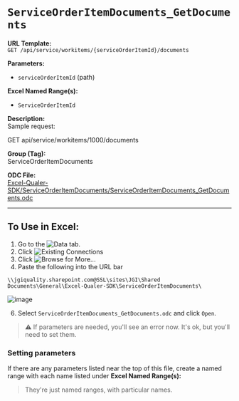 # `ServiceOrderItemDocuments_GetDocuments`

**URL Template:**  
`GET /api/service/workitems/{serviceOrderItemId}/documents`

**Parameters:**  
- `serviceOrderItemId` (path)

**Excel Named Range(s):**  
- `ServiceOrderItemId`

**Description:**  
Sample request:
            
GET api/service/workitems/1000/documents

**Group (Tag):**  
ServiceOrderItemDocuments

**ODC File:**  
[Excel-Qualer-SDK/ServiceOrderItemDocuments/ServiceOrderItemDocuments_GetDocuments.odc](https://github.com/Johnson-Gage-Inspection-Inc/qualer-sdk-odc/blob/main/Excel-Qualer-SDK/ServiceOrderItemDocuments/ServiceOrderItemDocuments_GetDocuments.odc)

---

To Use in Excel:
---

1. Go to the ![`Data`](https://github.com/user-attachments/assets/da437a70-57b3-4c5b-bb01-4910ece19ed1)
 tab.
3. Click ![Existing Connections](https://github.com/user-attachments/assets/a2f1ed67-b2e0-4c23-ac90-68c870e60289)
4. Click ![`Browse for More...`](https://github.com/user-attachments/assets/8e698494-6865-41e7-b6fa-043aea81809a)
5. Paste the following into the URL bar
```
\\jgiquality.sharepoint.com@SSL\sites\JGI\Shared Documents\General\Excel-Qualer-SDK\ServiceOrderItemDocuments\
```

![image](https://github.com/user-attachments/assets/1e1a8d87-0377-446d-aaf5-d78562991db3)

6. Select `ServiceOrderItemDocuments_GetDocuments.odc` and click `Open`.

> ⚠️ If parameters are needed, you'll see an error now. It's ok, but you'll need to set them.

### Setting parameters
If there are any parameters listed near the top of this file, create a named range with each name listed under **Excel Named Range(s):**
> They're just named ranges, with particular names.
